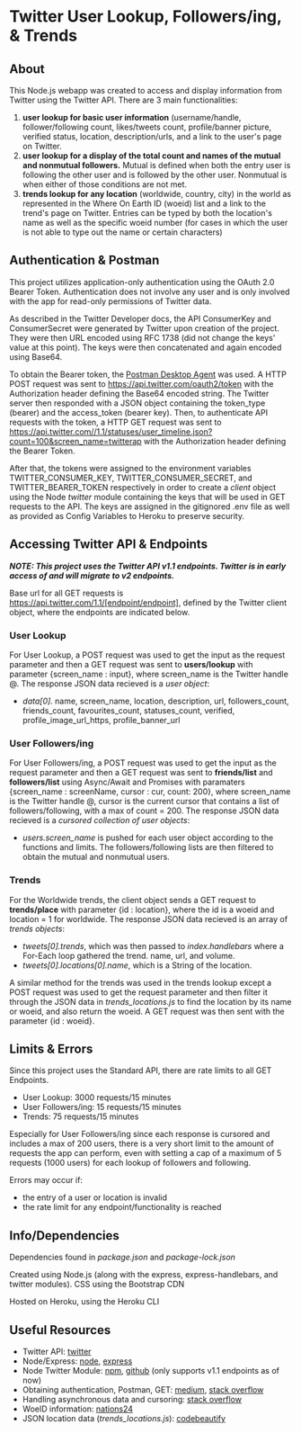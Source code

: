 # Twitter User Lookup, Followers/ing, & Trends


## About

This Node.js webapp was created to access and display information from Twitter using the Twitter API. There are 3 main functionalities:
1. **user lookup for basic user information** (username/handle, follower/following count, likes/tweets count, profile/banner picture, verified status, location, description/urls, and a link to the user's page on Twitter.
2. **user lookup for a display of the total count and names of the mutual and nonmutual followers.** Mutual is defined when both the entry user is following the other user and is followed by the other user. Nonmutual is when either of those conditions are not met.
3. **trends lookup for any location** (worldwide, country, city) in the world as represented in the Where On Earth ID (woeid) list and a link to the trend's page on Twitter. Entries can be typed by both the location's name as well as the specific woeid number (for cases in which the user is not able to type out the name or certain characters)


## Authentication & Postman

This project utilizes application-only authentication using the OAuth 2.0 Bearer Token. Authentication does not involve any user and is only involved with the app for read-only permissions of Twitter data.

As described in the Twitter Developer docs, the API ConsumerKey and ConsumerSecret were generated by Twitter upon creation of the project. They were then URL encoded using RFC 1738 (did not change the keys' value at this point). The keys were then concatenated and again encoded using Base64.

To obtain the Bearer token, the [Postman Desktop Agent](https://blog.postman.com/introducing-the-postman-agent-send-api-requests-from-your-browser-without-limits/#:~:text=The%20Postman%20agent%20is%20a,API%20calls%20on%20your%20behalf.&text=The%20first%20time%20you%20visit,agent%20for%20your%20operating%20system.) was used. A HTTP POST request was sent to https://api.twitter.com/oauth2/token with the Authorization header defining the Base64 encoded string. The Twitter server then responded with a JSON object containing the token_type (bearer) and the access_token (bearer key). Then, to authenticate API requests with the token, a HTTP GET request was sent to https://api.twitter.com//1.1/statuses/user_timeline.json?count=100&screen_name=twitterap with the Authorization header defining the Bearer Token. 

After that, the tokens were assigned to the environment variables TWITTER_CONSUMER_KEY, TWITTER_CONSUMER_SECRET, and TWITTER_BEARER_TOKEN respectively in order to create a *client* object using the Node *twitter* module containing the keys that will be used in GET requests to the API. The keys are assigned in the gitignored .env file as well as provided as Config Variables to Heroku to preserve security.



## Accessing Twitter API & Endpoints

***NOTE: This project uses the Twitter API v1.1 endpoints. Twitter is in early access of and will migrate to v2 endpoints.***

Base url for all GET requests is https://api.twitter.com/1.1/[endpoint/endpoint], defined by the Twitter client object, where the endpoints are indicated below.


### User Lookup
 
For User Lookup, a POST request was used to get the input as the request parameter and then a GET request was sent to **users/lookup** with parameter {screen_name : input}, where screen_name is the Twitter handle @. The response JSON data recieved is a *user object*:
- *data[0].* name, screen_name, location, description, url, followers_count, friends_count, favourites_count, statuses_count, verified, profile_image_url_https, profile_banner_url


### User Followers/ing

For User Followers/ing, a POST request was used to get the input as the request parameter and then a GET request was sent to **friends/list** and **followers/list**  using Async/Await and Promises with paramaters {screen_name : screenName, cursor : cur, count: 200}, where screen_name is the Twitter handle @, cursor is the current cursor that contains a list of followers/following, with a max of count = 200. The response JSON data recieved is a *cursored collection of user objects*:
- *users.screen_name* is pushed for each user object according to the functions and limits. The followers/following lists are then filtered to obtain the mutual and nonmutual users.


### Trends

For the Worldwide trends, the client object sends a GET request to **trends/place** with parameter {id : location}, where the id is a woeid and location = 1 for worldwide. The response JSON data recieved is an array of *trends objects*:
- *tweets[0].trends*, which was then passed to *index.handlebars* where a For-Each loop gathered the trend. name, url, and volume.
- *tweets[0].locations[0].name*, which is a String of the location.

A similar method for the trends was used in the trends lookup except a POST request was used to get the request parameter and then filter it through the JSON data in *trends_locations.js* to find the location by its name or woeid, and also return the woeid. A GET request was then sent with the parameter {id : woeid}.


## Limits & Errors

Since this project uses the Standard API, there are rate limits to all GET Endpoints.

- User Lookup: 3000 requests/15 minutes
- User Followers/ing: 15 requests/15 minutes 
- Trends: 75 requests/15 minutes

Especially for User Followers/ing since each response is cursored and includes a max of 200 users, there is a very short limit to the amount of requests the app can perform, even with setting a cap of a maximum of 5 requests (1000 users) for each lookup of followers and following.

Errors may occur if:
- the entry of a user or location is invalid 
- the rate limit for any endpoint/functionality is reached


## Info/Dependencies
Dependencies found in *package.json* and *package-lock.json*

Created using Node.js (along with the express, express-handlebars, and twitter modules).
CSS using the Bootstrap CDN

Hosted on Heroku, using the Heroku CLI




## Useful Resources
- Twitter API: [twitter](https://developer.twitter.com/en/docs)
- Node/Express: [node](https://www.youtube.com/watch?v=fBNz5xF-Kx4&list=PLrqKr-xuh9fc2M5R8sOOXc4efwT4wd4fN&index=1), [express](https://www.youtube.com/watch?v=L72fhGm1tfE&list=PLrqKr-xuh9fc2M5R8sOOXc4efwT4wd4fN&index=2)
- Node Twitter Module: [npm](https://www.npmjs.com/package/twitter), [github](https://github.com/desmondmorris/node-twitter) (only supports v1.1 endpoints as of now)
- Obtaining authentication, Postman, GET: [medium](https://medium.com/@federicojordn/simplertapp-twitter-search-api-with-node-js-29e4664db299), [stack overflow](https://stackoverflow.com/questions/45078952/twitter-api-application-only-authentication)
- Handling asynchronous data and cursoring: [stack overflow](https://stackoverflow.com/questions/28008897/node-js-twitter-api-cursors)
- WoeID information: [nations24](https://nations24.com/)
- JSON location data (*trends_locations.js*): [codebeautify](https://codebeautify.org/jsonviewer/cbe97376)

